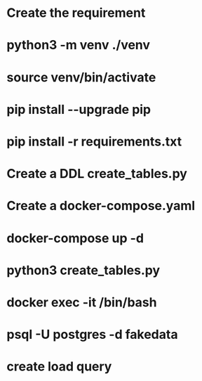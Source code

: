 # Create the requirement 

# python3 -m venv ./venv
# source venv/bin/activate
# pip install --upgrade pip
# pip install -r requirements.txt


# Create a DDL create_tables.py 

# Create a docker-compose.yaml 

# docker-compose up -d

# python3  create_tables.py

# docker exec -it <CONTAINER ID> /bin/bash

# psql -U postgres -d fakedata

# create load query


